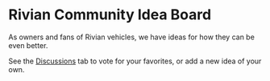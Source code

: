 # Rivian Community Idea Board

As owners and fans of Rivian vehicles, we have ideas for how they can be even better.

See the [Discussions]([https://github.com/rivian-community/idea-board](https://github.com/rivian-community/idea-board/discussions)) tab to vote for your favorites, or add a new idea of your own.
